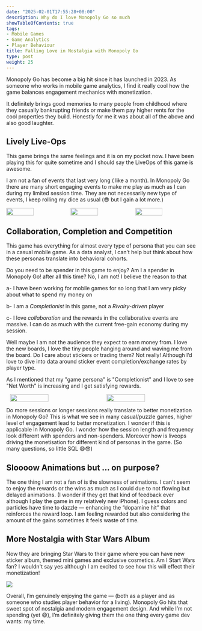 ```yaml
---
date: "2025-02-01T17:55:28+08:00"
description: Why do I love Monopoly Go so much
showTableOfContents: true
tags:
- Mobile Games
- Game Analytics
- Player Behaviour
title: Falling Love in Nostalgia with Monopoly Go
type: post
weight: 25
---
```




Monopoly Go has become a big hit since it has launched in 2023. As someone who works in mobile game analytics, I find it really cool how the game balances engagement mechanics with monetization.

It definitely brings good memories to many people from childhood where they casually bankrupting friends or make them pay higher rents for the cool properties they build. Honestly for me it was about all of the above and also good laughter. 

## Lively Live-Ops
This game brings the same feelings and it is on my pocket now. I have been playing this for quite sometime and I should say the LiveOps of this game is awesome. 

I am not a fan of events that last very long ( like a month). In Monopoly Go there are many short engaging events to make me play as much as I can during my limited session time. They are not necessarily new type of events, I keep rolling my dice as usual (😎 but I gain a lot more.)  

<div style="display: flex; gap: 10px; justify-content: space-around; align-items: center;">
  <img src="/images/SS2.PNG" width="45%">
  <img src="/images/SS4.PNG" width="45%">
  <img src="/images/SS5.PNG" width="45%">
</div>

## Collaboration, Completion and Competition

This game has everything for almost every type of persona that you can see in a casual mobile game. As a data analyst, I can’t help but think about how these personas translate into behavioral cohorts.

Do you need to be spender in this game to enjoy? Am I a spender in Monopoly Go! after all this time? No, I am not! I believe the reason to that 

a- I have been working for mobile games for so long that I am very picky about what to spend my money on

b- I am a *Completionist* in this game, not a *Rivalry-driven* player

c- I love *collaboration* and the rewards in the collaborative events are massive. I can do as much with the current free-gain economy during my session. 


Well maybe I am not the audience they expect to earn money from. I love the new boards, I love the tiny people hanging around and waving me from the board. Do I care about stickers or trading them? Not really! Although I’d love to dive into data around sticker event completion/exchange rates by player type. 

As I mentioned that my "game persona" is "Completionist" and I love to see "Net Worth" is increasing and I get satisfying rewards. 
<div style="display: flex; gap: 10px; justify-content: space-around; align-items: center;">
  <img src="/images/SS1.PNG" width="45%">
  <img src="/images/SS3.PNG" width="45%">
</div>


Do more sessions or longer sessions really translate to better monetization in Monopoly Go? This is what we see in many casual/puzzle games, higher level of engagement lead to better monetization. I wonder if this is applicable in Monopoly Go. I wonder how the session length and frequency look different with spenders and non-spenders. Moreover how is liveops driving the monetisation for different kind of personas in the game. (So many questions, so little SQL 😄😎)

## Sloooow Animations but ... on purpose? 
The one thing I am not a fan of is the slowness of animations. I can't seem to enjoy the rewards or the wins as much as I could due to not flowing but delayed animations. (I wonder if they get that kind of feedback ever although I play the game in my relatively new iPhone). I guess colors and particles have time to dazzle — enhancing the “dopamine hit” that reinforces the reward loop. I am feeling rewarded but also considering the amount of the gains sometimes it feels waste of time. 

## More Nostalgia with Star Wars Album

Now they are bringing Star Wars to their game where you can have new sticker album, themed mini games and exclusive cosmetics. Am I Start Wars fan? I wouldn't say yes although I am excited to see how this will effect their monetization! 

![](/images/monopoly_go.jpg)


Overall, I’m genuinely enjoying the game — (both as a player and as someone who studies player behavior for a living). Monopoly Go hits that sweet spot of nostalgia and modern engagement design.
And while I’m not spending (yet 😅), I’m definitely giving them the one thing every game dev wants: my time.
